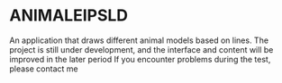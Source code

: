 # ANIMALEIPSLD
An application that draws different animal models based on lines. The project is still under development, and the interface and content will be improved in the later period If you encounter problems during the test, please contact me
